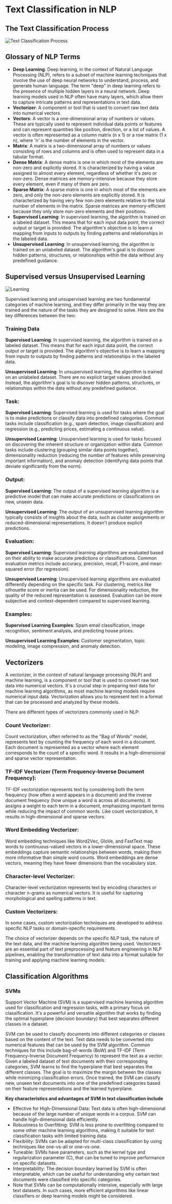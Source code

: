 # Text Classification in NLP


## The Text Classification Process

![Text Classification Process](https://github.com/johnosbb/Artificial-intelligence/blob/main/ProcessFlow_TextClassification.png)

## Glossary of NLP Terms

- __Deep Learning__: Deep learning, in the context of Natural Language Processing (NLP), refers to a subset of machine learning techniques that involve the use of deep neural networks to understand, process, and generate human language. The term "deep" in deep learning refers to the presence of multiple hidden layers in a neural network. Deep learning models used in NLP often have many layers, which allow them to capture intricate patterns and representations in text data.
- __Vectorizer__:  A component or tool that is used to convert raw text data into numerical vectors.
- __Vectors__: A vector is a one-dimensional array of numbers or values. These are typically used to represent individual data points or features and can represent quantities like position, direction, or a list of values. A vector is often represented as a column matrix (n x 1) or a row matrix (1 x n), where 'n' is the number of elements in the vector.
- __Matrix__: A matrix is a two-dimensional array of numbers or values consisting of rows and columns and is often used to represent data in a tabular format.
- __Dense Matrix__: A dense matrix is one in which most of the elements are non-zero and explicitly stored. It is characterized by having a value assigned to almost every element, regardless of whether it's zero or non-zero. Dense matrices are memory-intensive because they store every element, even if many of them are zero.
- __Sparse Matrix__: A sparse matrix is one in which most of the elements are zero, and only the non-zero elements are explicitly stored. It is characterized by having very few non-zero elements relative to the total number of elements in the matrix. Sparse matrices are memory-efficient because they only store non-zero elements and their positions.
- __Supervised Learning__: In supervised learning, the algorithm is trained on a labeled dataset. This means that for each input data point, the correct output or target is provided. The algorithm's objective is to learn a mapping from inputs to outputs by finding patterns and relationships in the labeled data.
- __Unsupervised Learning__: In unsupervised learning, the algorithm is trained on an unlabeled dataset. The algorithm's goal is to discover hidden patterns, structures, or relationships within the data without any predefined guidance.

## Supervised versus Unsupervised Learning

![Learning](https://github.com/johnosbb/Artificial-intelligence/blob/main/supervised_unsupervised.png)

Supervised learning and unsupervised learning are two fundamental categories of machine learning, and they differ primarily in the way they are trained and the nature of the tasks they are designed to solve. Here are the key differences between the two:

### Training Data 

__Supervised Learning__: In supervised learning, the algorithm is trained on a labeled dataset. This means that for each input data point, the correct output or target is provided. The algorithm's objective is to learn a mapping from inputs to outputs by finding patterns and relationships in the labeled data.

__Unsupervised Learning__: In unsupervised learning, the algorithm is trained on an unlabeled dataset. There are no explicit target values provided. Instead, the algorithm's goal is to discover hidden patterns, structures, or relationships within the data without any predefined guidance.

### Task:

__Supervised Learning__: Supervised learning is used for tasks where the goal is to make predictions or classify data into predefined categories. Common tasks include classification (e.g., spam detection, image classification) and regression (e.g., predicting prices, estimating a continuous value).

__Unsupervised Learning__: Unsupervised learning is used for tasks focused on discovering the inherent structure or organization within data. Common tasks include clustering (grouping similar data points together), dimensionality reduction (reducing the number of features while preserving important information), and anomaly detection (identifying data points that deviate significantly from the norm).

### Output:

__Supervised Learning__: The output of a supervised learning algorithm is a predictive model that can make accurate predictions or classifications on new, unseen data.

__Unsupervised Learning__: The output of an unsupervised learning algorithm typically consists of insights about the data, such as cluster assignments or reduced-dimensional representations. It doesn't produce explicit predictions.

### Evaluation:

__Supervised Learning__: Supervised learning algorithms are evaluated based on their ability to make accurate predictions or classifications. Common evaluation metrics include accuracy, precision, recall, F1-score, and mean squared error (for regression).

__Unsupervised Learning__: Unsupervised learning algorithms are evaluated differently depending on the specific task. For clustering, metrics like silhouette score or inertia can be used. For dimensionality reduction, the quality of the reduced representation is assessed. Evaluation can be more subjective and context-dependent compared to supervised learning.

### Examples:

__Supervised Learning Examples__: Spam email classification, image recognition, sentiment analysis, and predicting house prices.

__Unsupervised Learning Examples__: Customer segmentation, topic modeling, image compression, and anomaly detection.

  

## Vectorizers
A vectorizer, in the context of natural language processing (NLP) and machine learning, is a component or tool that is used to convert raw text data into numerical vectors. It's a crucial step in preparing text data for machine learning algorithms, as most machine learning models require numerical input data. Vectorization allows you to represent text in a format that can be processed and analyzed by these models.

There are different types of vectorizers commonly used in NLP:

### Count Vectorizer:

Count vectorization, often referred to as the "Bag of Words" model, represents text by counting the frequency of each word in a document.
Each document is represented as a vector where each element corresponds to the count of a specific word.
It results in a high-dimensional and sparse vector representation.

### TF-IDF Vectorizer (Term Frequency-Inverse Document Frequency):

TF-IDF vectorization represents text by considering both the term frequency (how often a word appears in a document) and the inverse document frequency (how unique a word is across all documents).
It assigns a weight to each term in a document, emphasizing important terms while reducing the impact of common words.
Like count vectorization, it results in high-dimensional and sparse vectors.

### Word Embedding Vectorizer:

Word embedding techniques like Word2Vec, GloVe, and FastText map words to continuous-valued vectors in a lower-dimensional space.
These embeddings capture semantic relationships between words, making them more informative than simple word counts.
Word embeddings are dense vectors, meaning they have fewer dimensions than the vocabulary size.

### Character-level Vectorizer:

Character-level vectorization represents text by encoding characters or character n-grams as numerical vectors.
It is useful for capturing morphological and spelling patterns in text.

### Custom Vectorizers:

In some cases, custom vectorization techniques are developed to address specific NLP tasks or domain-specific requirements.

The choice of vectorizer depends on the specific NLP task, the nature of the text data, and the machine learning algorithm being used. Vectorizers are an essential part of text preprocessing and feature engineering in NLP pipelines, enabling the transformation of text data into a format suitable for training and applying machine learning models.


## Classification Algorithms

### SVMs

Support Vector Machine (SVM) is a supervised machine learning algorithm used for classification and regression tasks, with a primary focus on classification. It's a powerful and versatile algorithm that works by finding the optimal hyperplane (decision boundary) that best separates different classes in a dataset.

SVM can be used to classify documents into different categories or classes based on the content of the text. Text data needs to be converted into numerical features that can be used by the SVM algorithm. Common techniques for this include bag-of-words (BoW) and TF-IDF (Term Frequency-Inverse Document Frequency) to represent the text as a vector. Given a labeled dataset of text documents with their corresponding categories, SVM learns to find the hyperplane that best separates the different classes. The goal is to maximize the margin between the classes while minimizing classification errors.  Once trained, the SVM can classify new, unseen text documents into one of the predefined categories based on their feature representations and the learned hyperplane.

__Key characteristics and advantages of SVM in text classification include__

- Effective for High-Dimensional Data: Text data is often high-dimensional because of the large number of unique words in a corpus. SVM can handle high-dimensional data efficiently.
- Robustness to Overfitting: SVM is less prone to overfitting compared to some other machine learning algorithms, making it suitable for text classification tasks with limited training data.
- Flexibility: SVMs can be adapted for multi-class classification by using techniques like one-vs-all or one-vs-one.
- Tuneable: SVMs have parameters, such as the kernel type and regularization parameter (C), that can be tuned to improve performance on specific datasets.
- Interpretability: The decision boundary learned by SVM is often interpretable, which can be useful for understanding why certain text documents were classified into specific categories.
- Note that SVMs can be computationally intensive, especially with large text datasets. In such cases, more efficient algorithms like linear classifiers or deep learning models might be considered. 



